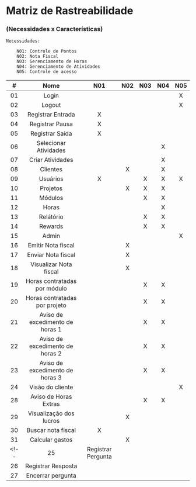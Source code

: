 # Matriz de Rastreabilidade
### (Necessidades x Características)

    Necessidades:

        N01: Controle de Pontos
        N02: Nota Fiscal
        N03: Gerenciamento de Horas
        N04: Gerenciamento de Atividades
        N05: Controle de acesso

| # | Nome | N01 | N02 | N03 | N04 | N05 |
|:----:|:-----:|:----:|:-----:|:-----:|:-----:|:------:
| 01 | Login | | | | | X |
| 02 | Logout | | | | | X |
| 03 | Registrar Entrada | X | | | |
| 04 | Registrar Pausa | X | | | | 
| 05 | Registrar Saída | X | | | | 
| 06 | Selecionar Atividades | | | | X | |
| 07 | Criar Atividades | | | | X | |
| 08 | Clientes | | X | | X | |
| 09 | Usuários  | X |  | X | X | X |
| 10 | Projetos | | X | X | X | |
| 11 | Módulos | | | X | X | |
| 12 | Horas | | | | X | |
| 13 | Relátório | | | X | X | |
| 14 | Rewards | | | X | X | |
| 15 | Admin | | | | | X |
| 16 | Emitir Nota fiscal | | X | | | |
| 17 | Enviar Nota fiscal | | X | | | |
| 18 | Visualizar Nota fiscal | | X | | | |
| 19 | Horas contratadas por módulo | | | X | X | |
| 20 | Horas contratadas por projeto | | | X | X | |
| 21 | Aviso de excedimento de horas 1 | | | X | X | |
| 22 | Aviso de excedimento de horas 2 | | | X | X | |
| 23 | Aviso de excedimento de horas 3 | | | X | X | |
| 24 | Visão do cliente | | | | | X |
| 28 | Aviso de Horas Extras | | | X | X | |
| 29 | Visualização dos lucros | | X | | | |
| 30 | Buscar nota fiscal | X | | | | |
| 31 | Calcular gastos | | X | | | |
<!-- | 25 | Registrar Pergunta | | | | | |
| 26 | Registrar Resposta | | | | | |
| 27 | Encerrar pergunta | | | | | | -->